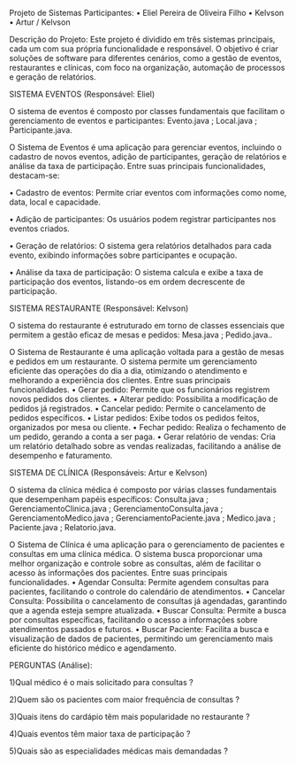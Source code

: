 Projeto de Sistemas
 Participantes:
•	Eliel Pereira de Oliveira Filho
•	Kelvson 
•	Artur / Kelvson 
 
Descrição do Projeto:
Este projeto é dividido em três sistemas principais, cada um com sua própria funcionalidade e responsável. O objetivo é criar soluções de software para diferentes cenários, como a gestão de eventos, restaurantes e clínicas, com foco na organização, automação de processos e geração de relatórios.
 
SISTEMA EVENTOS (Responsável: Eliel)

O sistema de eventos é composto por classes fundamentais que facilitam o gerenciamento de eventos e participantes: Evento.java ; Local.java ; Participante.java.

O Sistema de Eventos é uma aplicação para gerenciar eventos, incluindo o cadastro de novos eventos, adição de participantes, geração de relatórios e análise da taxa de participação. Entre suas principais funcionalidades, destacam-se:

•	Cadastro de eventos: Permite criar eventos com informações como nome, data, local e capacidade.

•	Adição de participantes: Os usuários podem registrar participantes nos eventos criados.

•	Geração de relatórios: O sistema gera relatórios detalhados para cada evento, exibindo informações sobre participantes e ocupação.

•	Análise da taxa de participação: O sistema calcula e exibe a taxa de participação dos eventos, listando-os em ordem decrescente de participação.
 

SISTEMA RESTAURANTE (Responsável: Kelvson)

O sistema do restaurante é estruturado em torno de classes essenciais que permitem a gestão eficaz de mesas e pedidos: Mesa.java ; Pedido.java..

O Sistema de Restaurante é uma aplicação voltada para a gestão de mesas e pedidos em um restaurante. O sistema permite um gerenciamento eficiente das operações do dia a dia, otimizando o atendimento e melhorando a experiência dos clientes. Entre suas principais funcionalidades.
•	Gerar pedido: Permite que os funcionários registrem novos pedidos dos clientes.
•	Alterar pedido: Possibilita a modificação de pedidos já registrados.
•	Cancelar pedido: Permite o cancelamento de pedidos específicos.
•	Listar pedidos: Exibe todos os pedidos feitos, organizados por mesa ou cliente.
•	Fechar pedido: Realiza o fechamento de um pedido, gerando a conta a ser paga.
•	Gerar relatório de vendas: Cria um relatório detalhado sobre as vendas realizadas, facilitando a análise de desempenho e faturamento.

SISTEMA DE CLÍNICA (Responsáveis: Artur e Kelvson)

O sistema da clínica médica é composto por várias classes fundamentais que desempenham papéis específicos: Consulta.java ; GerenciamentoClinica.java ; GerenciamentoConsulta.java ; GerenciamentoMedico.java ; GerenciamentoPaciente.java ; Medico.java ; Paciente.java ; Relatorio.java.

O Sistema de Clínica é uma aplicação para o gerenciamento de pacientes e consultas em uma clínica médica. O sistema busca proporcionar uma melhor organização e controle sobre as consultas, além de facilitar o acesso às informações dos pacientes. Entre suas principais funcionalidades.
•	Agendar Consulta: Permite agendem consultas para pacientes, facilitando o controle do calendário de atendimentos.
•	Cancelar Consulta: Possibilita o cancelamento de consultas já agendadas, garantindo que a agenda esteja sempre atualizada.
•	Buscar Consulta: Permite a busca por consultas específicas, facilitando o acesso a informações sobre atendimentos passados e futuros.
•	Buscar Paciente: Facilita a busca e visualização de dados de pacientes, permitindo um gerenciamento mais eficiente do histórico médico e agendamento.


PERGUNTAS (Análise):

1)Qual médico é o mais solicitado para consultas ?

2)Quem são os pacientes com maior frequência de consultas ?

3)Quais itens do cardápio têm mais popularidade no restaurante ? 

4)Quais eventos têm maior taxa de participação ?

5)Quais são as especialidades médicas mais demandadas ?
